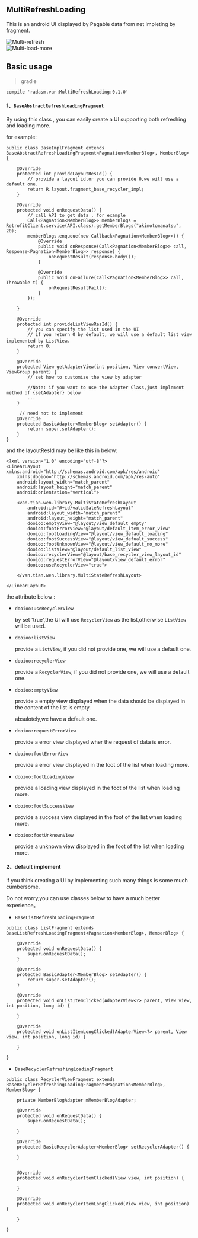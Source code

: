 ## MultiRefreshLoading

This is an android UI displayed by Pagable data from net impleting by fragment.

![Multi-refresh](http://olel07toq.bkt.clouddn.com/multi-refr.gif)           
![Multi-load-more](http://olel07toq.bkt.clouddn.com/multi-foot.gif)

## Basic usage

> gradle

```
compile 'radasm.van:MultiRefreshLoading:0.1.0'
```


#### 1、`BaseAbstractRefreshLoadingFragment`

By using this class , you can easily create a UI supporting both refreshing and loading more.

for example:

```
public class BaseImplFragment extends BaseAbstractRefreshLoadingFragment<Pagnation<MemberBlog>, MemberBlog> {

    @Override
    protected int provideLayoutResId() {
        // provide a layout id,or you can provide 0,we will use a default one.
        return R.layout.fragment_base_recycler_impl;
    }

    @Override
    protected void onRequestData() {
        // call API to get data , for example
        Call<Pagnation<MemberBlog>> memberBlogs = RetrofitClient.service(API.class).getMemberBlogs("akimotomanatsu", 20);
        memberBlogs.enqueue(new Callback<Pagnation<MemberBlog>>() {
            @Override
            public void onResponse(Call<Pagnation<MemberBlog>> call, Response<Pagnation<MemberBlog>> response) {
                onRequestResult(response.body());
            }

            @Override
            public void onFailure(Call<Pagnation<MemberBlog>> call, Throwable t) {
                onRequestResultFail();
            }
        });

    }

    @Override
    protected int provideListViewResId() {
        // you can specify the list used in the UI
        // if you return 0 by default, we will use a default list view implemented by ListView。
        return 0;
    }

    @Override
    protected View getAdapterView(int position, View convertView, ViewGroup parent) {
        // set how to customize the view by adapter

        //Note: if you want to use the Adapter Class,just implement method of {setAdapter} below
        ...
    }

	 // need not to implement
    @Override
    protected BasicAdapter<MemberBlog> setAdapter() {
        return super.setAdapter();
    }
}

``` 

and the layoutResId may be like this in below:

```
<?xml version="1.0" encoding="utf-8"?>
<LinearLayout xmlns:android="http://schemas.android.com/apk/res/android"
    xmlns:dooioo="http://schemas.android.com/apk/res-auto"
    android:layout_width="match_parent"
    android:layout_height="match_parent"
    android:orientation="vertical">

    <van.tian.wen.library.MultiStateRefreshLayout
        android:id="@+id/validSaleRefreshLayout"
        android:layout_width="match_parent"
        android:layout_height="match_parent"
        dooioo:emptyView="@layout/view_default_empty"
        dooioo:footErrorView="@layout/default_item_error_view"
        dooioo:footLoadingView="@layout/view_default_loading"
        dooioo:footSuccessView="@layout/view_defualt_success"
        dooioo:footUnknownView="@layout/view_default_no_more"
        dooioo:listView="@layout/default_list_view"
        dooioo:recyclerView="@layout/base_recycler_view_layout_id"
        dooioo:requestErrorView="@layout/view_default_error"
        dooioo:useRecyclerView="true">

    </van.tian.wen.library.MultiStateRefreshLayout>

</LinearLayout>

```


the attribute below :

- `dooioo:useRecyclerView`
	
	by set 'true',the UI will use `RecyclerView` as the list,otherwise `ListView` will be used.
	
- `dooioo:listView`

	provide a `ListView`, if you did not provide one, we will use a default one.

- `dooioo:recyclerView`

	provide a `RecyclerView`, if you did not provide one, we will use a default one.

- `dooioo:emptyView`

	provide a empty view displayed when the data should be displayed in the content of the list is empty.
	
	absulotely,we have a default one.
	
- `dooioo:requestErrorView`	
	
	provide a error view displayed wher the request of data is error.
	
- `dooioo:footErrorView`

	provide a error view displayed in the foot of the list when loading more.

- `dooioo:footLoadingView`

	provide a loading view displayed in the foot of the list when loading more.

- `dooioo:footSuccessView`

	provide a success view displayed in the foot of the list when loading more.
	
- `dooioo:footUnknownView`

	provide a unknown view displayed in the foot of the list when loading more.
	
	
#### 2、default implement

if you think creating a UI by implementing such many things is some much cumbersome.
	
Do not worry,you can use classes below to have a much better experience。

- `BaseListRefreshLoadingFragment`

```
public class ListFragment extends BaseListRefreshLoadingFragment<Pagnation<MemberBlog>, MemberBlog> {

    @Override
    protected void onRequestData() {
        super.onRequestData();
    }

    @Override
    protected BasicAdapter<MemberBlog> setAdapter() {
        return super.setAdapter();
    }

    @Override
    protected void onListItemClicked(AdapterView<?> parent, View view, int position, long id) {

    }

    @Override
    protected void onListItemLongClicked(AdapterView<?> parent, View view, int position, long id) {

    }
    
}
```

- `BaseRecyclerRefreshingLoadingFragment`

```
public class RecyclerViewFragment extends BaseRecyclerRefreshingLoadingFragment<Pagnation<MemberBlog>, MemberBlog> {

    private MemberBlogAdapter mMemberBlogAdapter;

    @Override
    protected void onRequestData() {
        super.onRequestData();
		
    }

    @Override
    protected BasicRecyclerAdapter<MemberBlog> setRecyclerAdapter() {
   		
    }
    
    
    @Override
    protected void onRecyclerItemClicked(View view, int position) {
        
    }

    @Override
    protected void onRecyclerItemLongClicked(View view, int position) {
        
    }
    
}
```





	
	
	

	







